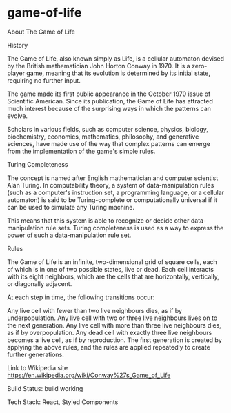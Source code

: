 # game-of-life

About The Game of Life

History

The Game of Life, also known simply as Life, is a cellular automaton devised by the British mathematician John Horton Conway in 1970. It is a zero-player game, meaning that its evolution is determined by its initial state, requiring no further input.

The game made its first public appearance in the October 1970 issue of Scientific American. Since its publication, the Game of Life has attracted much interest because of the surprising ways in which the patterns can evolve.

Scholars in various fields, such as computer science, physics, biology, biochemistry, economics, mathematics, philosophy, and generative sciences, have made use of the way that complex patterns can emerge from the implementation of the game's simple rules.

Turing Completeness

The concept is named after English mathematician and computer scientist Alan Turing. In computability theory, a system of data-manipulation rules (such as a computer's instruction set, a programming language, or a cellular automaton) is said to be Turing-complete or computationally universal if it can be used to simulate any Turing machine.

This means that this system is able to recognize or decide other data-manipulation rule sets. Turing completeness is used as a way to express the power of such a data-manipulation rule set.

Rules

The Game of Life is an infinite, two-dimensional grid of square cells, each of which is in one of two possible states, live or dead. Each cell interacts with its eight neighbors, which are the cells that are horizontally, vertically, or diagonally adjacent.

At each step in time, the following transitions occur:

Any live cell with fewer than two live neighbours dies, as if by underpopulation.
Any live cell with two or three live neighbours lives on to the next generation.
Any live cell with more than three live neighbours dies, as if by overpopulation.
Any dead cell with exactly three live neighbours becomes a live cell, as if by reproduction.
The first generation is created by applying the above rules, and the rules are applied repeatedly to create further generations.

Link to Wikipedia site <https://en.wikipedia.org/wiki/Conway%27s_Game_of_Life>

Build Status: build working

Tech Stack: React, Styled Components

